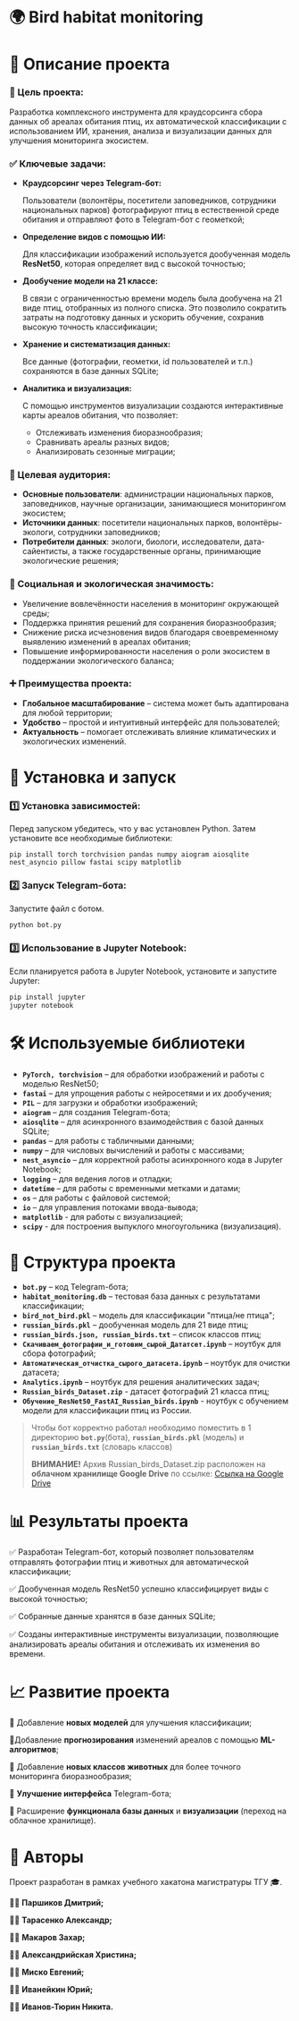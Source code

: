 # **🌍 Bird habitat monitoring**

# **📌 Описание проекта**

### **🎯 Цель проекта:**

Разработка комплексного инструмента для краудсорсинга сбора данных об ареалах обитания птиц, их автоматической классификации с использованием ИИ, хранения, анализа и визуализации данных для улучшения мониторинга экосистем.

### **✅ Ключевые задачи:**

- **Краудсорсинг через Telegram-бот:**
    
    Пользователи (волонтёры, посетители заповедников, сотрудники национальных парков) фотографируют птиц в естественной среде обитания и отправляют фото в Telegram-бот с геометкой;
    
- **Определение видов с помощью ИИ:**
    
    Для классификации изображений используется дообученная модель **ResNet50**, которая определяет вид с высокой точностью;
    
- **Дообучение модели на 21 классе:**
    
    В связи с ограниченностью времени модель была дообучена на 21 виде птиц, отобранных из полного списка. Это позволило сократить затраты на подготовку данных и ускорить обучение, сохранив высокую точность классификации;
    
- **Хранение и систематизация данных:**
    
    Все данные (фотографии, геометки, id пользователей и т.п.) сохраняются в базе данных SQLite;
    
- **Аналитика и визуализация:**
    
    С помощью инструментов визуализации создаются интерактивные карты ареалов обитания, что позволяет:
    
    - Отслеживать изменения биоразнообразия;
    - Сравнивать ареалы разных видов;
    - Анализировать сезонные миграции;

### **👥 Целевая аудитория:**

- **Основные пользователи**: администрации национальных парков, заповедников, научные организации, занимающиеся мониторингом экосистем;
- **Источники данных**: посетители национальных парков, волонтёры-экологи, сотрудники заповедников;
- **Потребители данных**: экологи, биологи, исследователи, дата-сайентисты, а также государственные органы, принимающие экологические решения;

### **🌳 Социальная и экологическая значимость:**

- Увеличение вовлечённости населения в мониторинг окружающей среды;
- Поддержка принятия решений для сохранения биоразнообразия;
- Снижение риска исчезновения видов благодаря своевременному выявлению изменений в ареалах обитания;
- Повышение информированности населения о роли экосистем в поддержании экологического баланса;

### **➕ Преимущества проекта:**

- **Глобальное масштабирование** – система может быть адаптирована для любой территории;
- **Удобство** – простой и интуитивный интерфейс для пользователей;
- **Актуальность** – помогает отслеживать влияние климатических и экологических изменений.

# **🚀 Установка и запуск**

### **1️⃣ Установка зависимостей:**

Перед запуском убедитесь, что у вас установлен Python. Затем установите все необходимые библиотеки:

```
pip install torch torchvision pandas numpy aiogram aiosqlite nest_asyncio pillow fastai scipy matplotlib
```

### **2️⃣ Запуск Telegram-бота:**

Запустите файл с ботом.

```python
python bot.py
```

### **3️⃣ Использование в Jupyter Notebook:**

Если планируется работа в Jupyter Notebook, установите и запустите Jupyter:

```python
pip install jupyter
jupyter notebook
```

# **🛠** Используемые библиотеки

- **`PyTorch, torchvision`** – для обработки изображений и работы с моделью ResNet50;
- **`fastai`** – для упрощения работы с нейросетями и их дообучения;
- **`PIL`** – для загрузки и обработки изображений;
- **`aiogram`** – для создания Telegram-бота;
- **`aiosqlite`** – для асинхронного взаимодействия с базой данных SQLite;
- **`pandas`** – для работы с табличными данными;
- **`numpy`** – для числовых вычислений и работы с массивами;
- **`nest_asyncio`** – для корректной работы асинхронного кода в Jupyter Notebook;
- **`logging`** – для ведения логов и отладки;
- **`datetime`** – для работы с временными метками и датами;
- **`os`** – для работы с файловой системой;
- **`io`** – для управления потоками ввода-вывода;
- **`matplotlib`** - для работы с визуализацией;
- **`scipy`** - для построения выпуклого многоугольника (визуализация).

# **📂** Структура проекта

- **`bot.py`** – код Telegram-бота;
- **`habitat_monitoring.db`** – тестовая база данных с результатами классификации;
- **`bird_not_bird.pkl`** – модель для классификации "птица/не птица";
- **`russian_birds.pkl`** – дообученная модель для 21 виде птиц;
- **`russian_birds.json, russian_birds.txt`** – список классов птиц;
- **`Скачиваем_фотографии_и_готовим_сырой_Дататсет.ipynb`** – ноутбук для сбора фотографий;
- **`Автоматическая_отчистка_сырого_датасета.ipynb`** – ноутбук для очистки датасета;
- **`Analytics.ipynb`** – ноутбук для решения аналитических задач;
- **`Russian_birds_Dataset.zip`** - датасет фотографий 21 класса птиц;
- **`Обучение_ResNet50_FastAI_Russian_birds.ipynb`** - ноутбук с обучением модели для классификации птиц из России.

> Чтобы бот корректно работал необходимо поместить в 1 директорию **`bot.py`**(бота), **`russian_birds.pkl`** (модель) и **`russian_birds.txt`** (словарь классов)
> 
> **ВНИМАНИЕ!** Архив Russian_birds_Dataset.zip расположен на **облачном хранилище Google Drive** по ссылке: [Ссылка на Google Drive](https://drive.google.com/file/d/1wZWOEGF9dVloMYjBGmWBo8H6MHFzQJ2D/view?usp=drive_link)
>

# **📊** Результаты проекта

✅ Разработан Telegram-бот, который позволяет пользователям отправлять фотографии птиц и животных для автоматической классификации;

✅ Дообученная модель ResNet50 успешно классифицирует виды с высокой точностью;

✅ Собранные данные хранятся в базе данных SQLite;

✅ Созданы интерактивные инструменты визуализации, позволяющие анализировать ареалы обитания и отслеживать их изменения во времени.

# 📈 Развитие проекта

🔹 Добавление **новых моделей** для улучшения классификации;

🔹Добавление **прогнозирования** изменений ареалов с помощью **ML-алгоритмов**;

🔹 Добавление **новых классов животных** для более точного мониторинга биоразнообразия;

🔹 **Улучшение интерфейса** Telegram-бота;

🔹 Расширение **функционала базы данных** и **визуализации** (переход на облачное хранилище).

# 👥 Авторы

Проект разработан в рамках учебного хакатона магистратуры ТГУ 🎓.

👨‍💻 **Паршиков Дмитрий;**

👨‍💻 **Тарасенко Александр;**

👨‍💻 **Макаров Захар;**

👩‍💻 **Александрийская Христина;**

👨‍💻 **Миско Евгений;**

👨‍💻 **Иванейкин Юрий;**

👨‍💻 **Иванов-Тюрин Никита.**
